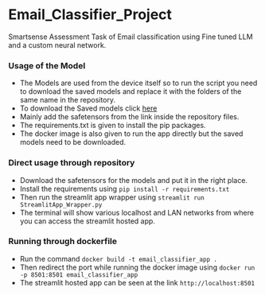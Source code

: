 # Email_Classifier_Project
Smartsense Assessment Task of Email classification using Fine tuned LLM and a custom neural network.


### Usage of the Model
* The Models are used from the device itself so to run the script you need to download the saved models and replace it with the folders of the same name in the repository.
* To download the Saved models click [here](https://iitgnacin-my.sharepoint.com/:f:/g/personal/23250031_iitgn_ac_in/EolyFE-KAgtGq0yNmecvG8YBv7U9n4iZwDGCReissfJsew?e=jwVCYl)
* Mainly add the safetensors from the link inside the repository files.
* The requirements.txt is given to install the pip packages.
* The docker image is also given to run the app directly but the saved models need to be downloaded.

### Direct usage through repository
* Download the safetensors for the models and put it in the right place.
* Install the requirements using ```pip install -r requirements.txt```
* Then run the streamlit app wrapper using ```streamlit run StreamlitApp_Wrapper.py```
* The terminal will show various localhost and LAN networks from where you can access the streamlit hosted app.

### Running through dockerfile
* Run the command ```docker build -t email_classifier_app .```
* Then redirect the port while running the docker image using ```docker run -p 8501:8501 email_classifier_app```
* The streamlit hosted app can be seen at the link ```http://localhost:8501```
